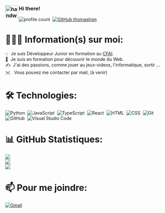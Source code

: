 ### <img alt="handwavegif" src="https://user-images.githubusercontent.com/39513876/112366216-8cfe7400-8cfe-11eb-8116-7d3dbae20e97.gif" width='40' align="left"/> Hi there!
![profile count](https://komarev.com/ghpvc/?username=thomaslrpn&color=red)&nbsp;
[![GitHub thomaslrpn](https://img.shields.io/github/followers/thomaslrpn?label=follow&style=social)](https://github.com/thomaslrpn)&nbsp;
# 👨🏻‍💻 Information(s) sur moi:

💡 &nbsp;Je suis Développeur Junior en formation au [CFAI](https://www.pole-formation-lda.fr).\
🌱 &nbsp;Je suis en formation pour découvrir le monde du Web.\
✍️ &nbsp;J'ai des passions, comme jouer au jeux-videos, l'informatique, sortir ...\
✉️ &nbsp; Vous pouvez me contacter par mail, (à venir)


# 🛠 Technologies:
![Python](https://img.shields.io/badge/-Python-05122A?style=flat&logo=python)&nbsp;
![JavaScript](https://img.shields.io/badge/-JavaScript-05122A?style=flat&logo=javascript)&nbsp;
![TypeScript](https://shields.io/badge/TypeScript-05122A?style=flat&logo=Typescript&logoColor=A8B9CC)&nbsp;
![React](https://img.shields.io/badge/React-05122A?&style=flat&logo=react)&nbsp;
![HTML](https://img.shields.io/badge/-HTML-05122A?style=flat&logo=HTML5)&nbsp;
![CSS](https://img.shields.io/badge/-CSS-05122A?style=flat&logo=CSS3&logoColor=1572B6)&nbsp;
![Git](https://img.shields.io/badge/-Git-05122A?style=flat&logo=git)&nbsp;
![GitHub](https://img.shields.io/badge/-GitHub-05122A?style=flat&logo=github)&nbsp;
![Visual Studio Code](https://img.shields.io/badge/-Visual%20Studio%20Code-05122A?style=flat&logo=visual-studio-code&logoColor=007ACC)&nbsp;

# 📊 GitHub Statistiques:
![](https://github-readme-stats.vercel.app/api?username=thomaslrpn\&show_icons=true\&show=reviews,discussions_started,discussions_answered,prs_merged,prs_merged_percentage&theme=cobalt&hide_border=false)<br/>
![](https://github-readme-streak-stats.herokuapp.com/?user=thomaslrpn&theme=cobalt&hide_border=false)<br/>
![](https://github-readme-stats.vercel.app/api/top-langs/?username=thomaslrpn&theme=cobalt&hide_border=false&include_all_commits=true&count_private=true&layout=compact)


# 📫 Pour me joindre:


<a href="mailto:"><img alt="Gmail" src="https://img.shields.io/badge/Gmail-D14836?style=flat&logo=gmail&logoColor=white" /></a> &nbsp;
